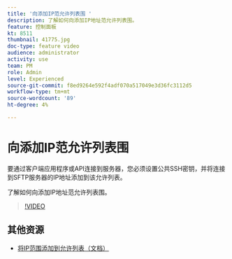 ```yaml
---
title: '向添加IP范允许列表围 '
description: 了解如何向添加IP地址范允许列表围。
feature: 控制面板
kt: 8511
thumbnail: 41775.jpg
doc-type: feature video
audience: administrator
activity: use
team: PM
role: Admin
level: Experienced
source-git-commit: f8ed9264e592f4adf070a517049e3d36fc3112d5
workflow-type: tm+mt
source-wordcount: '89'
ht-degree: 4%

---
```


# 向添加IP范允许列表围

要通过客户端应用程序或API连接到服务器，您必须设置公共SSH密钥，并将连接到SFTP服务器的IP地址添加到该允许列表。

了解如何向添加IP地址范允许列表围。

>[!VIDEO](https://video.tv.adobe.com/v/41775?quality=12)

## 其他资源

* [将IP范围添加到允许列表（文档）](https://experienceleague.adobe.com/docs/control-panel/using/sftp-management/ip-range-allow-listing.html)
